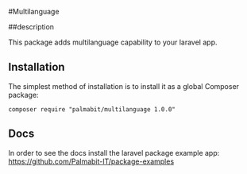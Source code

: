 #Multilanguage

##description

This package adds multilanguage capability to your laravel app.

## Installation

The simplest method of installation is to install it as a global Composer package:

	composer require "palmabit/multilanguage 1.0.0"


## Docs

In order to see the docs install the laravel package example app: https://github.com/Palmabit-IT/package-examples